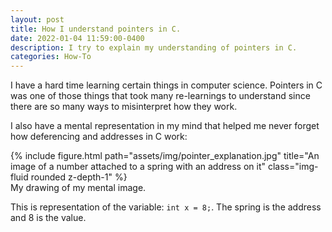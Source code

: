 ```yaml
---
layout: post
title: How I understand pointers in C.
date: 2022-01-04 11:59:00-0400
description: I try to explain my understanding of pointers in C.
categories: How-To
---
```


I have a hard time learning certain things in computer science. Pointers in C was one of those things that took many re-learnings to understand since there are so many ways to misinterpret how they work.

I also have a mental representation in my mind that helped me never forget how deferencing and addresses in C work:

<div class="row">
    <div class="col-sm mt-3 mt-md-0">
        {% include figure.html path="assets/img/pointer_explanation.jpg" title="An image of a number attached to a spring with an address on it" class="img-fluid rounded z-depth-1" %}
    </div>
</div>
<div class="caption">
    My drawing of my mental image.
</div>

This is representation of the variable: `int x = 8;`. The spring is the address and 8 is the value.
